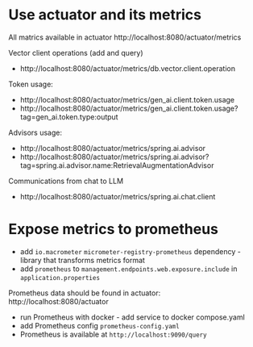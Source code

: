 # Use actuator and its metrics

All matrics available in actuator
http://localhost:8080/actuator/metrics

Vector client operations (add and query)
- http://localhost:8080/actuator/metrics/db.vector.client.operation

Token usage:
- http://localhost:8080/actuator/metrics/gen_ai.client.token.usage
- http://localhost:8080/actuator/metrics/gen_ai.client.token.usage?tag=gen_ai.token.type:output

Advisors usage:
- http://localhost:8080/actuator/metrics/spring.ai.advisor
- http://localhost:8080/actuator/metrics/spring.ai.advisor?tag=spring.ai.advisor.name:RetrievalAugmentationAdvisor

Communications from chat to LLM
- http://localhost:8080/actuator/metrics/spring.ai.chat.client

# Expose metrics to prometheus
- add `io.macrometer` `micrometer-registry-prometheus` dependency - library that transforms metrics format
- add `prometheus` to `management.endpoints.web.exposure.include` in `application.properties`

Prometheus data should be found in actuator:
http://localhost:8080/actuator

- run Prometheus with docker - add service to docker compose.yaml
- add Prometheus config `prometheus-config.yaml`
- Prometheus is available at `http://localhost:9090/query`